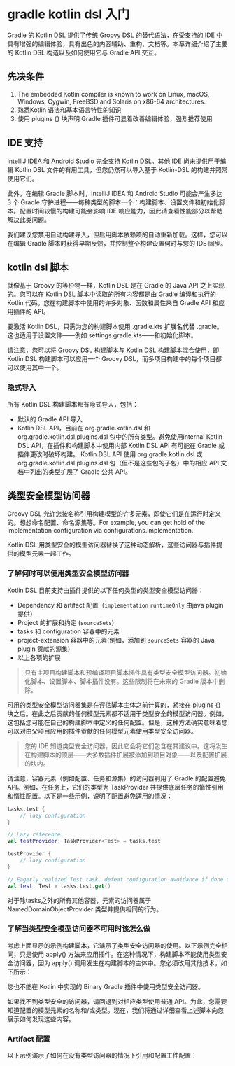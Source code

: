 # gradle kotlin dsl 入门

Gradle 的 Kotlin DSL 提供了传统 Groovy DSL 的替代语法，在受支持的 IDE 中具有增强的编辑体验，具有出色的内容辅助、重构、文档等。本章详细介绍了主要的 Kotlin DSL 构造以及如何使用它与 Gradle
API 交互。

## 先决条件

1. The embedded Kotlin compiler is known to work on Linux, macOS, Windows, Cygwin, FreeBSD and Solaris on x86-64
   architectures.
2. 熟悉Kotlin 语法和基本语言特性的知识
3. 使用 plugins {} 块声明 Gradle 插件可显着改善编辑体验，强烈推荐使用

## IDE 支持

IntelliJ IDEA 和 Android Studio 完全支持 Kotlin DSL。其他 IDE 尚未提供用于编辑 Kotlin DSL 文件的有用工具，但您仍然可以导入基于 Kotlin-DSL 的构建并照常使用它们。

此外，在编辑 Gradle 脚本时，IntelliJ IDEA 和 Android Studio 可能会产生多达 3 个 Gradle 守护进程——每种类型的脚本一个：构建脚本、设置文件和初始化脚本。配置时间较慢的构建可能会影响 IDE
响应能力，因此请查看性能部分以帮助解决此类问题。

我们建议您禁用自动构建导入，但启用脚本依赖项的自动重新加载。这样，您可以在编辑 Gradle 脚本时获得早期反馈，并控制整个构建设置何时与您的 IDE 同步。

## kotlin dsl 脚本

就像基于 Groovy 的等价物一样，Kotlin DSL 是在 Gradle 的 Java API 之上实现的。您可以在 Kotlin DSL 脚本中读取的所有内容都是由 Gradle 编译和执行的 Kotlin
代码。您在构建脚本中使用的许多对象、函数和属性来自 Gradle API 和应用插件的 API。

要激活 Kotlin DSL，只需为您的构建脚本使用 .gradle.kts 扩展名代替 .gradle。这也适用于设置文件——例如 settings.gradle.kts——和初始化脚本。

请注意，您可以将 Groovy DSL 构建脚本与 Kotlin DSL 构建脚本混合使用，即 Kotlin DSL 构建脚本可以应用一个 Groovy DSL，而多项目构建中的每个项目都可以使用其中一个。

### 隐式导入

所有 Kotlin DSL 构建脚本都有隐式导入，包括：

- 默认的 Gradle API 导入
- Kotlin DSL API，目前在 org.gradle.kotlin.dsl 和 org.gradle.kotlin.dsl.plugins.dsl 包中的所有类型。避免使用internal Kotlin DSL
  API，在插件和构建脚本中使用内部 Kotlin DSL API 有可能在 Gradle 或插件更改时破坏构建。 Kotlin DSL API 使用 org.gradle.kotlin.dsl 或
  org.gradle.kotlin.dsl.plugins.dsl 包（但不是这些包的子包）中的相应 API 文档中列出的类型扩展了 Gradle 公共 API。

## 类型安全模型访问器

Groovy DSL 允许您按名称引用构建模型的许多元素，即使它们是在运行时定义的。想想命名配置、命名源集等。For example, you can get hold of the implementation configuration
via configurations.implementation.

Kotlin DSL 用类型安全的模型访问器替换了这种动态解析，这些访问器与插件提供的模型元素一起工作。

### 了解何时可以使用类型安全模型访问器

Kotlin DSL 目前支持由插件提供的以下任何类型的类型安全模型访问器：

- Dependency 和 artifact 配置（`implementation` `runtimeOnly` 由java plugin 提供）
- Project 的扩展和约定 (`sourceSets`)
- tasks 和 configuration 容器中的元素
- project-extension 容器中的元素(例如，添加到 `sourceSets` 容器的 Java plugin 贡献的源集)
- 以上各项的扩展

> 只有主项目构建脚本和预编译项目脚本插件具有类型安全模型访问器。初始化脚本、设置脚本、脚本插件没有。这些限制将在未来的 Gradle 版本中删除。

可用的类型安全模型访问器集是在评估脚本主体之前计算的，紧接在 plugins {}
块之后。在此之后贡献的任何模型元素都不适用于类型安全的模型访问器。例如，这包括您可能在自己的构建脚本中定义的任何配置。但是，这种方法确实意味着您可以对由父项目应用的插件贡献的任何模型元素使用类型安全访问器。

> 您的 IDE 知道类型安全访问器，因此它会将它们包含在其建议中。这将发生在构建脚本的顶层——大多数插件扩展被添加到项目对象——以及配置扩展的块内。

请注意，容器元素（例如配置、任务和源集）的访问器利用了 Gradle 的配置避免 API。例如，在任务上，它们的类型为 TaskProvider<T> 并提供底层任务的惰性引用和惰性配置。以下是一些示例，说明了配置避免适用的情况：

```kotlin
tasks.test {
    // lazy configuration
}

// Lazy reference
val testProvider: TaskProvider<Test> = tasks.test

testProvider {
    // lazy configuration
}

// Eagerly realized Test task, defeat configuration avoidance if done out of a lazy context
val test: Test = tasks.test.get()
```

对于除tasks之外的所有其他容器，元素的访问器属于 NamedDomainObjectProvider<T> 类型并提供相同的行为。

### 了解当类型安全模型访问器不可用时该怎么做
考虑上面显示的示例构建脚本，它演示了类型安全访问器的使用。以下示例完全相同，只是使用 apply() 方法来应用插件。在这种情况下，构建脚本不能使用类型安全访问器，因为 apply() 调用发生在构建脚本的主体中。您必须改用其他技术，如下所示：

您也不能在 Kotlin 中实现的 Binary Gradle 插件中使用类型安全访问器。

如果找不到类型安全的访问器，请回退到对相应类型使用普通 API。为此，您需要知道配置的模型元素的名称和/或类型。现在，我们将通过详细查看上述脚本向您展示如何发现这些内容。

### Artifact 配置
以下示例演示了如何在没有类型访问器的情况下引用和配置工件配置：

